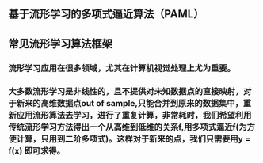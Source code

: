 ## 基于流形学习的多项式逼近算法（PAML）
## 常见流形学习算法框架
### 流形学习应用在很多领域，尤其在计算机视觉处理上尤为重要。
### 大多数流形学习是非线性的，且不提供对未知数据点的直接映射，对于新来的高维数据点out of sample,只能合并到原来的数据集中，重新应用流形算法去学习，进行了重复计算，非常耗时，我们希望利用传统流形学习方法得出一个从高维到低维的关系f,用多项式逼近f(为方便计算，只用到二阶多项式)。这样对于新来的点，我们只需要用y = f(x) 即可求得。

